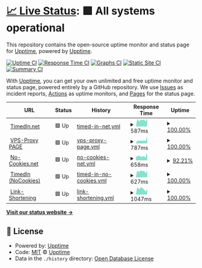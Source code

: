 # [📈 Live Status](https://status.timedin.net): <!--live status--> **🟩 All systems operational**

This repository contains the open-source uptime monitor and status page for [Upptime](https://upptime.js.org), powered by [Upptime](https://github.com/upptime/upptime).

[![Uptime CI](https://github.com/timedin-de/upptime/workflows/Uptime%20CI/badge.svg)](https://github.com/timedin-de/upptime/actions?query=workflow%3A%22Uptime+CI%22)
[![Response Time CI](https://github.com/timedin-de/upptime/workflows/Response%20Time%20CI/badge.svg)](https://github.com/timedin-de/upptime/actions?query=workflow%3A%22Response+Time+CI%22)
[![Graphs CI](https://github.com/timedin-de/upptime/workflows/Graphs%20CI/badge.svg)](https://github.com/timedin-de/upptime/actions?query=workflow%3A%22Graphs+CI%22)
[![Static Site CI](https://github.com/timedin-de/upptime/workflows/Static%20Site%20CI/badge.svg)](https://github.com/timedin-de/upptime/actions?query=workflow%3A%22Static+Site+CI%22)
[![Summary CI](https://github.com/timedin-de/upptime/workflows/Summary%20CI/badge.svg)](https://github.com/timedin-de/upptime/actions?query=workflow%3A%22Summary+CI%22)

With [Upptime](https://upptime.js.org), you can get your own unlimited and free uptime monitor and status page, powered entirely by a GitHub repository. We use [Issues](https://github.com/upptime/upptime/issues) as incident reports, [Actions](https://github.com/timedin-de/upptime/actions) as uptime monitors, and [Pages](https://status.timedin.net) for the status page.

<!--start: status pages-->
<!-- This summary is generated by Upptime (https://github.com/upptime/upptime) -->
<!-- Do not edit this manually, your changes will be overwritten -->
<!-- prettier-ignore -->
| URL | Status | History | Response Time | Uptime |
| --- | ------ | ------- | ------------- | ------ |
| <img alt="" src="https://icons.duckduckgo.com/ip3/www.timedin.net.ico" height="13"> [TimedIn.net](https://www.timedin.net) | 🟩 Up | [timed-in-net.yml](https://github.com/timedin-de/upptime/commits/HEAD/history/timed-in-net.yml) | <details><summary><img alt="Response time graph" src="./graphs/timed-in-net/response-time-week.png" height="20"> 587ms</summary><br><a href="https://status.timedin.net/history/timed-in-net"><img alt="Response time 888" src="https://img.shields.io/endpoint?url=https%3A%2F%2Fraw.githubusercontent.com%2Ftimedin-de%2Fupptime%2FHEAD%2Fapi%2Ftimed-in-net%2Fresponse-time.json"></a><br><a href="https://status.timedin.net/history/timed-in-net"><img alt="24-hour response time 695" src="https://img.shields.io/endpoint?url=https%3A%2F%2Fraw.githubusercontent.com%2Ftimedin-de%2Fupptime%2FHEAD%2Fapi%2Ftimed-in-net%2Fresponse-time-day.json"></a><br><a href="https://status.timedin.net/history/timed-in-net"><img alt="7-day response time 587" src="https://img.shields.io/endpoint?url=https%3A%2F%2Fraw.githubusercontent.com%2Ftimedin-de%2Fupptime%2FHEAD%2Fapi%2Ftimed-in-net%2Fresponse-time-week.json"></a><br><a href="https://status.timedin.net/history/timed-in-net"><img alt="30-day response time 1117" src="https://img.shields.io/endpoint?url=https%3A%2F%2Fraw.githubusercontent.com%2Ftimedin-de%2Fupptime%2FHEAD%2Fapi%2Ftimed-in-net%2Fresponse-time-month.json"></a><br><a href="https://status.timedin.net/history/timed-in-net"><img alt="1-year response time 888" src="https://img.shields.io/endpoint?url=https%3A%2F%2Fraw.githubusercontent.com%2Ftimedin-de%2Fupptime%2FHEAD%2Fapi%2Ftimed-in-net%2Fresponse-time-year.json"></a></details> | <details><summary><a href="https://status.timedin.net/history/timed-in-net">100.00%</a></summary><a href="https://status.timedin.net/history/timed-in-net"><img alt="All-time uptime 99.86%" src="https://img.shields.io/endpoint?url=https%3A%2F%2Fraw.githubusercontent.com%2Ftimedin-de%2Fupptime%2FHEAD%2Fapi%2Ftimed-in-net%2Fuptime.json"></a><br><a href="https://status.timedin.net/history/timed-in-net"><img alt="24-hour uptime 100.00%" src="https://img.shields.io/endpoint?url=https%3A%2F%2Fraw.githubusercontent.com%2Ftimedin-de%2Fupptime%2FHEAD%2Fapi%2Ftimed-in-net%2Fuptime-day.json"></a><br><a href="https://status.timedin.net/history/timed-in-net"><img alt="7-day uptime 100.00%" src="https://img.shields.io/endpoint?url=https%3A%2F%2Fraw.githubusercontent.com%2Ftimedin-de%2Fupptime%2FHEAD%2Fapi%2Ftimed-in-net%2Fuptime-week.json"></a><br><a href="https://status.timedin.net/history/timed-in-net"><img alt="30-day uptime 99.77%" src="https://img.shields.io/endpoint?url=https%3A%2F%2Fraw.githubusercontent.com%2Ftimedin-de%2Fupptime%2FHEAD%2Fapi%2Ftimed-in-net%2Fuptime-month.json"></a><br><a href="https://status.timedin.net/history/timed-in-net"><img alt="1-year uptime 99.86%" src="https://img.shields.io/endpoint?url=https%3A%2F%2Fraw.githubusercontent.com%2Ftimedin-de%2Fupptime%2FHEAD%2Fapi%2Ftimed-in-net%2Fuptime-year.json"></a></details>
| <img alt="" src="https://icons.duckduckgo.com/ip3/vps.timedin.net.ico" height="13"> [VPS-Proxy PAGE](https://vps.timedin.net) | 🟩 Up | [vps-proxy-page.yml](https://github.com/timedin-de/upptime/commits/HEAD/history/vps-proxy-page.yml) | <details><summary><img alt="Response time graph" src="./graphs/vps-proxy-page/response-time-week.png" height="20"> 787ms</summary><br><a href="https://status.timedin.net/history/vps-proxy-page"><img alt="Response time 737" src="https://img.shields.io/endpoint?url=https%3A%2F%2Fraw.githubusercontent.com%2Ftimedin-de%2Fupptime%2FHEAD%2Fapi%2Fvps-proxy-page%2Fresponse-time.json"></a><br><a href="https://status.timedin.net/history/vps-proxy-page"><img alt="24-hour response time 1769" src="https://img.shields.io/endpoint?url=https%3A%2F%2Fraw.githubusercontent.com%2Ftimedin-de%2Fupptime%2FHEAD%2Fapi%2Fvps-proxy-page%2Fresponse-time-day.json"></a><br><a href="https://status.timedin.net/history/vps-proxy-page"><img alt="7-day response time 787" src="https://img.shields.io/endpoint?url=https%3A%2F%2Fraw.githubusercontent.com%2Ftimedin-de%2Fupptime%2FHEAD%2Fapi%2Fvps-proxy-page%2Fresponse-time-week.json"></a><br><a href="https://status.timedin.net/history/vps-proxy-page"><img alt="30-day response time 773" src="https://img.shields.io/endpoint?url=https%3A%2F%2Fraw.githubusercontent.com%2Ftimedin-de%2Fupptime%2FHEAD%2Fapi%2Fvps-proxy-page%2Fresponse-time-month.json"></a><br><a href="https://status.timedin.net/history/vps-proxy-page"><img alt="1-year response time 737" src="https://img.shields.io/endpoint?url=https%3A%2F%2Fraw.githubusercontent.com%2Ftimedin-de%2Fupptime%2FHEAD%2Fapi%2Fvps-proxy-page%2Fresponse-time-year.json"></a></details> | <details><summary><a href="https://status.timedin.net/history/vps-proxy-page">100.00%</a></summary><a href="https://status.timedin.net/history/vps-proxy-page"><img alt="All-time uptime 95.71%" src="https://img.shields.io/endpoint?url=https%3A%2F%2Fraw.githubusercontent.com%2Ftimedin-de%2Fupptime%2FHEAD%2Fapi%2Fvps-proxy-page%2Fuptime.json"></a><br><a href="https://status.timedin.net/history/vps-proxy-page"><img alt="24-hour uptime 100.00%" src="https://img.shields.io/endpoint?url=https%3A%2F%2Fraw.githubusercontent.com%2Ftimedin-de%2Fupptime%2FHEAD%2Fapi%2Fvps-proxy-page%2Fuptime-day.json"></a><br><a href="https://status.timedin.net/history/vps-proxy-page"><img alt="7-day uptime 100.00%" src="https://img.shields.io/endpoint?url=https%3A%2F%2Fraw.githubusercontent.com%2Ftimedin-de%2Fupptime%2FHEAD%2Fapi%2Fvps-proxy-page%2Fuptime-week.json"></a><br><a href="https://status.timedin.net/history/vps-proxy-page"><img alt="30-day uptime 97.68%" src="https://img.shields.io/endpoint?url=https%3A%2F%2Fraw.githubusercontent.com%2Ftimedin-de%2Fupptime%2FHEAD%2Fapi%2Fvps-proxy-page%2Fuptime-month.json"></a><br><a href="https://status.timedin.net/history/vps-proxy-page"><img alt="1-year uptime 95.71%" src="https://img.shields.io/endpoint?url=https%3A%2F%2Fraw.githubusercontent.com%2Ftimedin-de%2Fupptime%2FHEAD%2Fapi%2Fvps-proxy-page%2Fuptime-year.json"></a></details>
| <img alt="" src="https://icons.duckduckgo.com/ip3/www.no-cookies.net.ico" height="13"> [No-Cookies.net](https://www.no-cookies.net) | 🟩 Up | [no-cookies-net.yml](https://github.com/timedin-de/upptime/commits/HEAD/history/no-cookies-net.yml) | <details><summary><img alt="Response time graph" src="./graphs/no-cookies-net/response-time-week.png" height="20"> 658ms</summary><br><a href="https://status.timedin.net/history/no-cookies-net"><img alt="Response time 676" src="https://img.shields.io/endpoint?url=https%3A%2F%2Fraw.githubusercontent.com%2Ftimedin-de%2Fupptime%2FHEAD%2Fapi%2Fno-cookies-net%2Fresponse-time.json"></a><br><a href="https://status.timedin.net/history/no-cookies-net"><img alt="24-hour response time 898" src="https://img.shields.io/endpoint?url=https%3A%2F%2Fraw.githubusercontent.com%2Ftimedin-de%2Fupptime%2FHEAD%2Fapi%2Fno-cookies-net%2Fresponse-time-day.json"></a><br><a href="https://status.timedin.net/history/no-cookies-net"><img alt="7-day response time 658" src="https://img.shields.io/endpoint?url=https%3A%2F%2Fraw.githubusercontent.com%2Ftimedin-de%2Fupptime%2FHEAD%2Fapi%2Fno-cookies-net%2Fresponse-time-week.json"></a><br><a href="https://status.timedin.net/history/no-cookies-net"><img alt="30-day response time 703" src="https://img.shields.io/endpoint?url=https%3A%2F%2Fraw.githubusercontent.com%2Ftimedin-de%2Fupptime%2FHEAD%2Fapi%2Fno-cookies-net%2Fresponse-time-month.json"></a><br><a href="https://status.timedin.net/history/no-cookies-net"><img alt="1-year response time 676" src="https://img.shields.io/endpoint?url=https%3A%2F%2Fraw.githubusercontent.com%2Ftimedin-de%2Fupptime%2FHEAD%2Fapi%2Fno-cookies-net%2Fresponse-time-year.json"></a></details> | <details><summary><a href="https://status.timedin.net/history/no-cookies-net">92.21%</a></summary><a href="https://status.timedin.net/history/no-cookies-net"><img alt="All-time uptime 96.36%" src="https://img.shields.io/endpoint?url=https%3A%2F%2Fraw.githubusercontent.com%2Ftimedin-de%2Fupptime%2FHEAD%2Fapi%2Fno-cookies-net%2Fuptime.json"></a><br><a href="https://status.timedin.net/history/no-cookies-net"><img alt="24-hour uptime 95.48%" src="https://img.shields.io/endpoint?url=https%3A%2F%2Fraw.githubusercontent.com%2Ftimedin-de%2Fupptime%2FHEAD%2Fapi%2Fno-cookies-net%2Fuptime-day.json"></a><br><a href="https://status.timedin.net/history/no-cookies-net"><img alt="7-day uptime 92.21%" src="https://img.shields.io/endpoint?url=https%3A%2F%2Fraw.githubusercontent.com%2Ftimedin-de%2Fupptime%2FHEAD%2Fapi%2Fno-cookies-net%2Fuptime-week.json"></a><br><a href="https://status.timedin.net/history/no-cookies-net"><img alt="30-day uptime 96.18%" src="https://img.shields.io/endpoint?url=https%3A%2F%2Fraw.githubusercontent.com%2Ftimedin-de%2Fupptime%2FHEAD%2Fapi%2Fno-cookies-net%2Fuptime-month.json"></a><br><a href="https://status.timedin.net/history/no-cookies-net"><img alt="1-year uptime 96.36%" src="https://img.shields.io/endpoint?url=https%3A%2F%2Fraw.githubusercontent.com%2Ftimedin-de%2Fupptime%2FHEAD%2Fapi%2Fno-cookies-net%2Fuptime-year.json"></a></details>
| <img alt="" src="https://icons.duckduckgo.com/ip3/timedin-net.no-cookies.net.ico" height="13"> [TimedIn (NoCookies)](https://timedin-net.no-cookies.net) | 🟩 Up | [timed-in-no-cookies.yml](https://github.com/timedin-de/upptime/commits/HEAD/history/timed-in-no-cookies.yml) | <details><summary><img alt="Response time graph" src="./graphs/timed-in-no-cookies/response-time-week.png" height="20"> 627ms</summary><br><a href="https://status.timedin.net/history/timed-in-no-cookies"><img alt="Response time 623" src="https://img.shields.io/endpoint?url=https%3A%2F%2Fraw.githubusercontent.com%2Ftimedin-de%2Fupptime%2FHEAD%2Fapi%2Ftimed-in-no-cookies%2Fresponse-time.json"></a><br><a href="https://status.timedin.net/history/timed-in-no-cookies"><img alt="24-hour response time 669" src="https://img.shields.io/endpoint?url=https%3A%2F%2Fraw.githubusercontent.com%2Ftimedin-de%2Fupptime%2FHEAD%2Fapi%2Ftimed-in-no-cookies%2Fresponse-time-day.json"></a><br><a href="https://status.timedin.net/history/timed-in-no-cookies"><img alt="7-day response time 627" src="https://img.shields.io/endpoint?url=https%3A%2F%2Fraw.githubusercontent.com%2Ftimedin-de%2Fupptime%2FHEAD%2Fapi%2Ftimed-in-no-cookies%2Fresponse-time-week.json"></a><br><a href="https://status.timedin.net/history/timed-in-no-cookies"><img alt="30-day response time 627" src="https://img.shields.io/endpoint?url=https%3A%2F%2Fraw.githubusercontent.com%2Ftimedin-de%2Fupptime%2FHEAD%2Fapi%2Ftimed-in-no-cookies%2Fresponse-time-month.json"></a><br><a href="https://status.timedin.net/history/timed-in-no-cookies"><img alt="1-year response time 623" src="https://img.shields.io/endpoint?url=https%3A%2F%2Fraw.githubusercontent.com%2Ftimedin-de%2Fupptime%2FHEAD%2Fapi%2Ftimed-in-no-cookies%2Fresponse-time-year.json"></a></details> | <details><summary><a href="https://status.timedin.net/history/timed-in-no-cookies">100.00%</a></summary><a href="https://status.timedin.net/history/timed-in-no-cookies"><img alt="All-time uptime 97.32%" src="https://img.shields.io/endpoint?url=https%3A%2F%2Fraw.githubusercontent.com%2Ftimedin-de%2Fupptime%2FHEAD%2Fapi%2Ftimed-in-no-cookies%2Fuptime.json"></a><br><a href="https://status.timedin.net/history/timed-in-no-cookies"><img alt="24-hour uptime 100.00%" src="https://img.shields.io/endpoint?url=https%3A%2F%2Fraw.githubusercontent.com%2Ftimedin-de%2Fupptime%2FHEAD%2Fapi%2Ftimed-in-no-cookies%2Fuptime-day.json"></a><br><a href="https://status.timedin.net/history/timed-in-no-cookies"><img alt="7-day uptime 100.00%" src="https://img.shields.io/endpoint?url=https%3A%2F%2Fraw.githubusercontent.com%2Ftimedin-de%2Fupptime%2FHEAD%2Fapi%2Ftimed-in-no-cookies%2Fuptime-week.json"></a><br><a href="https://status.timedin.net/history/timed-in-no-cookies"><img alt="30-day uptime 97.97%" src="https://img.shields.io/endpoint?url=https%3A%2F%2Fraw.githubusercontent.com%2Ftimedin-de%2Fupptime%2FHEAD%2Fapi%2Ftimed-in-no-cookies%2Fuptime-month.json"></a><br><a href="https://status.timedin.net/history/timed-in-no-cookies"><img alt="1-year uptime 97.32%" src="https://img.shields.io/endpoint?url=https%3A%2F%2Fraw.githubusercontent.com%2Ftimedin-de%2Fupptime%2FHEAD%2Fapi%2Ftimed-in-no-cookies%2Fuptime-year.json"></a></details>
| <img alt="" src="https://icons.duckduckgo.com/ip3/2t0.de.ico" height="13"> [Link-Shortening](https://2t0.de/) | 🟩 Up | [link-shortening.yml](https://github.com/timedin-de/upptime/commits/HEAD/history/link-shortening.yml) | <details><summary><img alt="Response time graph" src="./graphs/link-shortening/response-time-week.png" height="20"> 1047ms</summary><br><a href="https://status.timedin.net/history/link-shortening"><img alt="Response time 1070" src="https://img.shields.io/endpoint?url=https%3A%2F%2Fraw.githubusercontent.com%2Ftimedin-de%2Fupptime%2FHEAD%2Fapi%2Flink-shortening%2Fresponse-time.json"></a><br><a href="https://status.timedin.net/history/link-shortening"><img alt="24-hour response time 962" src="https://img.shields.io/endpoint?url=https%3A%2F%2Fraw.githubusercontent.com%2Ftimedin-de%2Fupptime%2FHEAD%2Fapi%2Flink-shortening%2Fresponse-time-day.json"></a><br><a href="https://status.timedin.net/history/link-shortening"><img alt="7-day response time 1047" src="https://img.shields.io/endpoint?url=https%3A%2F%2Fraw.githubusercontent.com%2Ftimedin-de%2Fupptime%2FHEAD%2Fapi%2Flink-shortening%2Fresponse-time-week.json"></a><br><a href="https://status.timedin.net/history/link-shortening"><img alt="30-day response time 1036" src="https://img.shields.io/endpoint?url=https%3A%2F%2Fraw.githubusercontent.com%2Ftimedin-de%2Fupptime%2FHEAD%2Fapi%2Flink-shortening%2Fresponse-time-month.json"></a><br><a href="https://status.timedin.net/history/link-shortening"><img alt="1-year response time 1070" src="https://img.shields.io/endpoint?url=https%3A%2F%2Fraw.githubusercontent.com%2Ftimedin-de%2Fupptime%2FHEAD%2Fapi%2Flink-shortening%2Fresponse-time-year.json"></a></details> | <details><summary><a href="https://status.timedin.net/history/link-shortening">100.00%</a></summary><a href="https://status.timedin.net/history/link-shortening"><img alt="All-time uptime 99.97%" src="https://img.shields.io/endpoint?url=https%3A%2F%2Fraw.githubusercontent.com%2Ftimedin-de%2Fupptime%2FHEAD%2Fapi%2Flink-shortening%2Fuptime.json"></a><br><a href="https://status.timedin.net/history/link-shortening"><img alt="24-hour uptime 100.00%" src="https://img.shields.io/endpoint?url=https%3A%2F%2Fraw.githubusercontent.com%2Ftimedin-de%2Fupptime%2FHEAD%2Fapi%2Flink-shortening%2Fuptime-day.json"></a><br><a href="https://status.timedin.net/history/link-shortening"><img alt="7-day uptime 100.00%" src="https://img.shields.io/endpoint?url=https%3A%2F%2Fraw.githubusercontent.com%2Ftimedin-de%2Fupptime%2FHEAD%2Fapi%2Flink-shortening%2Fuptime-week.json"></a><br><a href="https://status.timedin.net/history/link-shortening"><img alt="30-day uptime 99.94%" src="https://img.shields.io/endpoint?url=https%3A%2F%2Fraw.githubusercontent.com%2Ftimedin-de%2Fupptime%2FHEAD%2Fapi%2Flink-shortening%2Fuptime-month.json"></a><br><a href="https://status.timedin.net/history/link-shortening"><img alt="1-year uptime 99.97%" src="https://img.shields.io/endpoint?url=https%3A%2F%2Fraw.githubusercontent.com%2Ftimedin-de%2Fupptime%2FHEAD%2Fapi%2Flink-shortening%2Fuptime-year.json"></a></details>

<!--end: status pages-->

[**Visit our status website →**](https://status.timedin.net)

## 📄 License

- Powered by: [Upptime](https://github.com/upptime/upptime)
- Code: [MIT](./LICENSE) © [Upptime](https://upptime.js.org)
- Data in the `./history` directory: [Open Database License](https://opendatacommons.org/licenses/odbl/1-0/)
